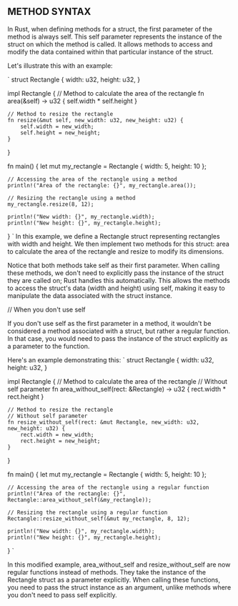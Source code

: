 ## METHOD SYNTAX

In Rust, when defining methods for a struct, the first parameter of the method is always self. This self parameter represents the instance of the struct on which the method is called. It allows methods to access and modify the data contained within that particular instance of the struct.

Let's illustrate this with an example:

`
struct Rectangle {
    width: u32,
    height: u32,
}

impl Rectangle {
    // Method to calculate the area of the rectangle
    fn area(&self) -> u32 {
        self.width * self.height
    }

    // Method to resize the rectangle
    fn resize(&mut self, new_width: u32, new_height: u32) {
        self.width = new_width;
        self.height = new_height;
    }
}

fn main() {
    let mut my_rectangle = Rectangle { width: 5, height: 10 };

    // Accessing the area of the rectangle using a method
    println!("Area of the rectangle: {}", my_rectangle.area());

    // Resizing the rectangle using a method
    my_rectangle.resize(8, 12);

    println!("New width: {}", my_rectangle.width);
    println!("New height: {}", my_rectangle.height);
}
`
In this example, we define a Rectangle struct representing rectangles with width and height. We then implement two methods for this struct: area to calculate the area of the rectangle and resize to modify its dimensions.

Notice that both methods take self as their first parameter. When calling these methods, we don't need to explicitly pass the instance of the struct they are called on; Rust handles this automatically. This allows the methods to access the struct's data (width and height) using self, making it easy to manipulate the data associated with the struct instance.


// When you don't use self

If you don't use self as the first parameter in a method, it wouldn't be considered a method associated with a struct, but rather a regular function. In that case, you would need to pass the instance of the struct explicitly as a parameter to the function.

Here's an example demonstrating this:
`
struct Rectangle {
    width: u32,
    height: u32,
}

impl Rectangle {
    // Method to calculate the area of the rectangle
    // Without self parameter
    fn area_without_self(rect: &Rectangle) -> u32 {
        rect.width * rect.height
    }

    // Method to resize the rectangle
    // Without self parameter
    fn resize_without_self(rect: &mut Rectangle, new_width: u32, new_height: u32) {
        rect.width = new_width;
        rect.height = new_height;
    }
}

fn main() {
    let mut my_rectangle = Rectangle { width: 5, height: 10 };

    // Accessing the area of the rectangle using a regular function
    println!("Area of the rectangle: {}", Rectangle::area_without_self(&my_rectangle));

    // Resizing the rectangle using a regular function
    Rectangle::resize_without_self(&mut my_rectangle, 8, 12);

    println!("New width: {}", my_rectangle.width);
    println!("New height: {}", my_rectangle.height);
}
`

In this modified example, area_without_self and resize_without_self are now regular functions instead of methods. They take the instance of the Rectangle struct as a parameter explicitly. When calling these functions, you need to pass the struct instance as an argument, unlike methods where you don't need to pass self explicitly.